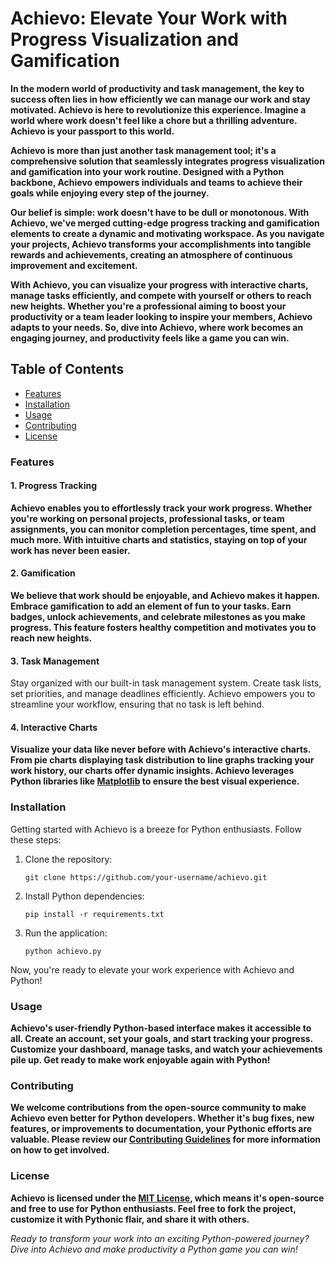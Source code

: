 # Achievo: Elevate Your Work with Progress Visualization and Gamification

**In the modern world of productivity and task management, the key to success often lies in how efficiently we can manage our work and stay motivated. Achievo is here to revolutionize this experience. Imagine a world where work doesn't feel like a chore but a thrilling adventure. Achievo is your passport to this world.**

**Achievo is more than just another task management tool; it's a comprehensive solution that seamlessly integrates progress visualization and gamification into your work routine. Designed with a Python backbone, Achievo empowers individuals and teams to achieve their goals while enjoying every step of the journey.**

**Our belief is simple: work doesn't have to be dull or monotonous. With Achievo, we've merged cutting-edge progress tracking and gamification elements to create a dynamic and motivating workspace. As you navigate your projects, Achievo transforms your accomplishments into tangible rewards and achievements, creating an atmosphere of continuous improvement and excitement.**

**With Achievo, you can visualize your progress with interactive charts, manage tasks efficiently, and compete with yourself or others to reach new heights. Whether you're a professional aiming to boost your productivity or a team leader looking to inspire your members, Achievo adapts to your needs. So, dive into Achievo, where work becomes an engaging journey, and productivity feels like a game you can win.**

## Table of Contents
- [Features](#features)
- [Installation](#installation)
- [Usage](#usage)
- [Contributing](#contributing)
- [License](#license)

### Features

#### 1. Progress Tracking
**Achievo enables you to effortlessly track your work progress. Whether you're working on personal projects, professional tasks, or team assignments, you can monitor completion percentages, time spent, and much more. With intuitive charts and statistics, staying on top of your work has never been easier.**

#### 2. Gamification
**We believe that work should be enjoyable, and Achievo makes it happen. Embrace gamification to add an element of fun to your tasks. Earn badges, unlock achievements, and celebrate milestones as you make progress. This feature fosters healthy competition and motivates you to reach new heights.**

#### 3. Task Management
Stay organized with our built-in task management system. Create task lists, set priorities, and manage deadlines efficiently. Achievo empowers you to streamline your workflow, ensuring that no task is left behind.

#### 4. Interactive Charts
**Visualize your data like never before with Achievo's interactive charts. From pie charts displaying task distribution to line graphs tracking your work history, our charts offer dynamic insights. Achievo leverages Python libraries like [Matplotlib](https://matplotlib.org/) to ensure the best visual experience.**

### Installation

Getting started with Achievo is a breeze for Python enthusiasts. Follow these steps:

1. Clone the repository:
   ```
   git clone https://github.com/your-username/achievo.git
   ```

2. Install Python dependencies:
   ```
   pip install -r requirements.txt
   ```

3. Run the application:
   ```
   python achievo.py
   ```

Now, you're ready to elevate your work experience with Achievo and Python!

### Usage

**Achievo's user-friendly Python-based interface makes it accessible to all. Create an account, set your goals, and start tracking your progress. Customize your dashboard, manage tasks, and watch your achievements pile up. Get ready to make work enjoyable again with Python!**

### Contributing

**We welcome contributions from the open-source community to make Achievo even better for Python developers. Whether it's bug fixes, new features, or improvements to documentation, your Pythonic efforts are valuable. Please review our [Contributing Guidelines](CONTRIBUTING.md) for more information on how to get involved.**

### License

**Achievo is licensed under the [MIT License](LICENSE), which means it's open-source and free to use for Python enthusiasts. Feel free to fork the project, customize it with Pythonic flair, and share it with others.**

*Ready to transform your work into an exciting Python-powered journey? Dive into Achievo and make productivity a Python game you can win!*

